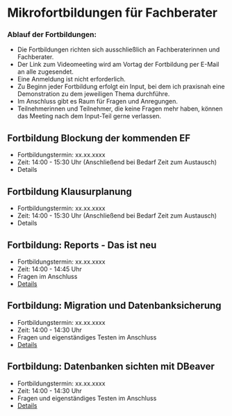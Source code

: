 # Mikrofortbildungen für Fachberater

### Ablauf der Fortbildungen:

+ Die Fortbildungen richten sich ausschließlich an Fachberaterinnen und Fachberater. 
+ Der Link zum Videomeeting wird am Vortag der Fortbildung per E-Mail an alle zugesendet.
+ Eine Anmeldung ist nicht erforderlich.
+ Zu Beginn jeder Fortbildung erfolgt ein Input, bei dem ich praxisnah eine Demonstration zu dem jeweiligen Thema durchführe.
+ Im Anschluss gibt es Raum für Fragen und Anregungen.
+ Teilnehmerinnen und Teilnehmer, die keine Fragen mehr haben, können das Meeting nach dem Input-Teil gerne verlassen.

## Fortbildung Blockung der kommenden EF
+ Fortbildungstermin: xx.xx.xxxx 
+ Zeit: 14:00 - 15:30 Uhr (Anschließend bei Bedarf Zeit zum Austausch) 
+ Details

## Fortbildung Klausurplanung
+ Fortbildungstermin: xx.xx.xxxx 
+ Zeit: 14:00 - 15:30 Uhr (Anschließend bei Bedarf Zeit zum Austausch) 
+ Details

## Fortbildung: Reports - Das ist neu
+ Fortbildungstermin: xx.xx.xxxx 
+ Zeit: 14:00 - 14:45 Uhr 
+ Fragen im Anschluss 
+ [Details](./Reports/index.md)

## Fortbildung: Migration und Datenbanksicherung
+ Fortbildungstermin: xx.xx.xxxx 
+ Zeit: 14:00 - 14:30 Uhr 
+ Fragen und eigenständiges Testen im Anschluss
+ [Details](./MigrationSicherung/index.md)

## Fortbildung: Datenbanken sichten mit DBeaver
+ Fortbildungstermin: xx.xx.xxxx 
+ Zeit: 14:00 - 14:30 Uhr 
+ Fragen und eigenständiges Testen im Anschluss
+ [Details](./DBeaver/index.md)











